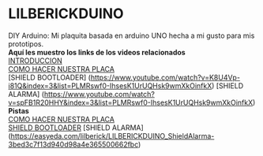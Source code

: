 # LILBERICKDUINO
DIY Arduino: Mi plaquita basada en arduino UNO hecha a mi gusto para mis prototipos.  
**Aquí les muestro los links de los videos relacionados**  
[INTRODUCCION](https://www.youtube.com/watch?v=woxkj0Dzp1M&list=PLMRswf0-IhsesK1UrUQHsk9wmXkOinfkX)  
[COMO HACER NUESTRA PLACA](https://www.youtube.com/watch?v=ZtKT9vOVAlo&index=2&list=PLMRswf0-IhsesK1UrUQHsk9wmXkOinfkX)  
[SHIELD BOOTLOADER]       (https://www.youtube.com/watch?v=K8U4Vp-i81Q&index=3&list=PLMRswf0-IhsesK1UrUQHsk9wmXkOinfkX)
[SHIELD ALARMA]           (https://www.youtube.com/watch?v=spFB1R20HHY&index=3&list=PLMRswf0-IhsesK1UrUQHsk9wmXkOinfkX)
**Pistas**  
[COMO HACER NUESTRA PLACA](https://easyeda.com/lilberick/Arduino-8cc610c862c2443aa8ac8d725083a2a2)  
[SHIELD BOOTLOADER](https://easyeda.com/lilberick/LILBERICKDUINO_ShieldBootloader-f200d266ca8f49d88641c2c36e167ed8)
[SHIELD ALARMA] (https://easyeda.com/lilberick/LILBERICKDUINO_ShieldAlarma-3bed3c7f13d940d98a4e365500662fbc)
